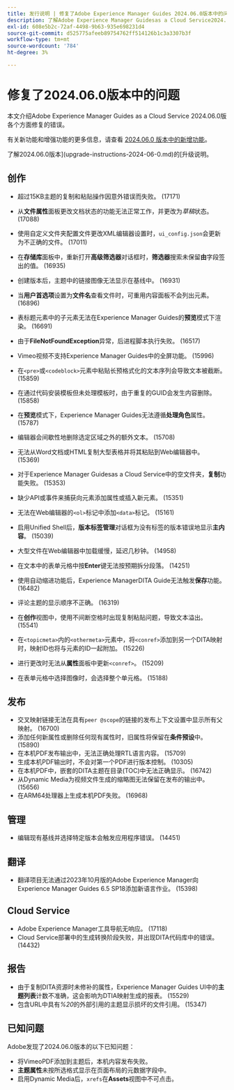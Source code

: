 ```yaml
---
title: 发行说明 | 修复了Adobe Experience Manager Guides 2024.06.0版本中的问题
description: 了解Adobe Experience Manager Guidesas a Cloud Service2024.06.0版本中的错误修复。
exl-id: 608e5b2c-72af-4498-9b63-935e698231d4
source-git-commit: d525775afeeb89754762ff514126b1c3a3307b3f
workflow-type: tm+mt
source-wordcount: '784'
ht-degree: 3%

---
```


# 修复了2024.06.0版本中的问题

本文介绍Adobe Experience Manager Guides as a Cloud Service 2024.06.0版各个方面修复的错误。

有关新功能和增强功能的更多信息，请查看 [2024.06.0 版本中的新增功能](whats-new-2024-06-0.md)。

了解2024.06.0版本](upgrade-instructions-2024-06-0.md)的[升级说明。

## 创作

- 超过15KB主题的复制和粘贴操作因意外错误而失败。 (17171)
- 从&#x200B;**文件属性**&#x200B;面板更改文档状态的功能无法正常工作，并更改为&#x200B;*草稿*&#x200B;状态。 (17088)
- 使用自定义文件夹配置文件更改XML编辑器设置时，`ui_config.json`会更新为不正确的文件。 (17011)
- 在&#x200B;**存储库**&#x200B;面板中，重新打开&#x200B;**高级筛选器**&#x200B;对话框时，**筛选器**&#x200B;搜索未保留&#x200B;**由**&#x200B;字段签出的值。 (16935)
- 创建版本后，主题中的链接图像无法显示在基线中。 (16931)
- 当&#x200B;**用户首选项**&#x200B;设置为&#x200B;**文件名**&#x200B;查看文件时，可重用内容面板不会列出元素。 (16896)
- 表标题元素中的子元素无法在Experience Manager Guides的&#x200B;**预览**&#x200B;模式下渲染。 (16691)
- 由于&#x200B;**FileNotFoundException**&#x200B;异常，后进程脚本执行失败。 (16517)
- Vimeo视频不支持Experience Manager Guides中的全屏功能。 (15996)
- 在`<pre>`或`<codeblock>`元素中粘贴长预格式化的文本序列会导致文本被截断。 (15859)
- 在通过代码安装模板但未处理模板时，由于重复的GUID会发生内容删除。 (15858)
- 在&#x200B;**预览**&#x200B;模式下，Experience Manager Guides无法遵循&#x200B;**处理角色**&#x200B;属性。 (15787)
- 编辑器会间歇性地删除选定区域之外的额外文本。  (15708)
- 无法从Word文档或HTML复制大型表格并将其粘贴到Web编辑器中。 (15369)
- 对于Experience Manager Guidesas a Cloud Service中的空文件夹，**复制**&#x200B;功能失败。 (15353)
- 缺少API或事件来捕获向元素添加属性或插入新元素。 (15351)
- 无法在Web编辑器的`<ol>`标记中添加`<data>`标记。 (15161)
- 启用Unified Shell后，**版本标签管理**&#x200B;对话框为没有标签的版本错误地显示&#x200B;**主内容**。 (15039)
- 大型文件在Web编辑器中加载缓慢，延迟几秒钟。 (14958)
- 在文本中的表单元格中按&#x200B;**Enter**&#x200B;键无法按预期拆分段落。 (14251)
- 使用自动缩进功能后，Experience ManagerDITA Guide无法触发&#x200B;**保存**&#x200B;功能。 (16482)
- 评论主题的显示顺序不正确。 (16319)
- 在&#x200B;**创作**&#x200B;视图中，使用不间断空格时出现复制粘贴问题，导致文本溢出。 (15541)

- 在`<topicmeta>`内的`<othermeta>`元素中，将`<conref>`添加到另一个DITA映射时，映射ID也将与元素的ID一起附加。 (15226)
- 进行更改时无法从&#x200B;**属性**&#x200B;面板中更新`<conref>`。 (15209)
- 在表单元格中选择图像时，会选择整个单元格。 (15188)

## 发布


- 交叉映射链接无法在具有`peer @scope`的链接的发布上下文设置中显示所有父映射。 (16700)
- 添加任何新属性或删除任何现有属性时，旧属性将保留在&#x200B;**条件预设**&#x200B;中。 (15890)
- 在本机PDF发布输出中，无法正确处理RTL语言内容。 (15709)
- 生成本机PDF输出时，不会对第一个PDF进行版本控制。 (10305)
- 在本机PDF中，嵌套的DITA主题在目录(TOC)中无法正确显示。 (16742)
- 从Dynamic Media为视频文件生成的缩略图无法保留在发布的输出中。 (15656)
- 在ARM64处理器上生成本机PDF失败。 (16968)

## 管理

- 编辑现有基线并选择特定版本会触发应用程序错误。 (14451)

## 翻译

- 翻译项目无法通过2023年10月版的Adobe Experience Manager向Experience Manager Guides 6.5 SP18添加新语言作业。 (15398)

## Cloud Service

- Adobe Experience Manager工具导航无响应。 (17118)
- Cloud Service部署中的生成转换阶段失败，并出现DITA代码库中的错误。 (14432)

## 报告

- 由于复制DITA资源时未修补的属性，Experience Manager Guides UI中的&#x200B;**主题列表**&#x200B;计数不准确，这会影响为DTIA映射生成的报表。 (15529)
- 包含URL中具有&#x200B;*%20*&#x200B;的外部引用的主题显示损坏的文件引用。 (15347)


## 已知问题

Adobe发现了2024.06.0版本的以下已知问题：

- 将VimeoPDF添加到主题后，本机内容发布失败。
- **主题属性**&#x200B;未按所选格式显示在页面布局的元数据字段中。
- 启用Dynamic Media后，`xrefs`在&#x200B;**Assets**&#x200B;视图中不可点击。
